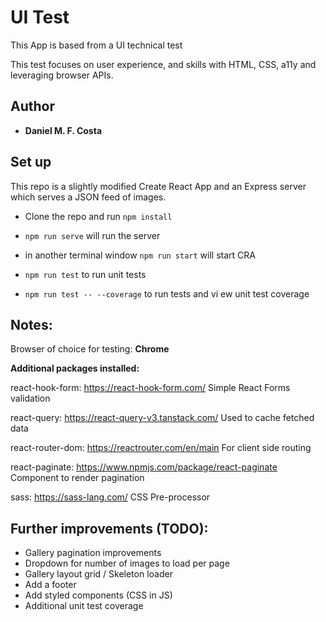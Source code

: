 
# UI Test

This App is based from a UI technical test

This test focuses on user experience, and skills with HTML, CSS, a11y and leveraging browser APIs.


## Author

* **Daniel M. F. Costa**


## Set up

This repo is a slightly modified Create React App and an Express server which serves a JSON feed of images.

- Clone the repo and run `npm install`

- `npm run serve` will run the server
  
- in another terminal window `npm run start` will start CRA

-  `npm run test` to run unit tests

-  `npm run test -- --coverage` to run tests and vi ew unit test coverage  


## Notes:

Browser of choice for testing: **Chrome**

**Additional packages installed:**

react-hook-form: https://react-hook-form.com/ 
Simple React Forms validation

react-query: https://react-query-v3.tanstack.com/ 
Used to cache fetched data

react-router-dom: https://reactrouter.com/en/main 
For client side routing

react-paginate: https://www.npmjs.com/package/react-paginate
Component to render pagination

sass: https://sass-lang.com/ 
CSS Pre-processor

## Further improvements (TODO):

* Gallery pagination improvements
* Dropdown for number of images to load per page
* Gallery layout grid / Skeleton loader
* Add a footer
* Add styled components (CSS in JS)
* Additional unit test coverage
